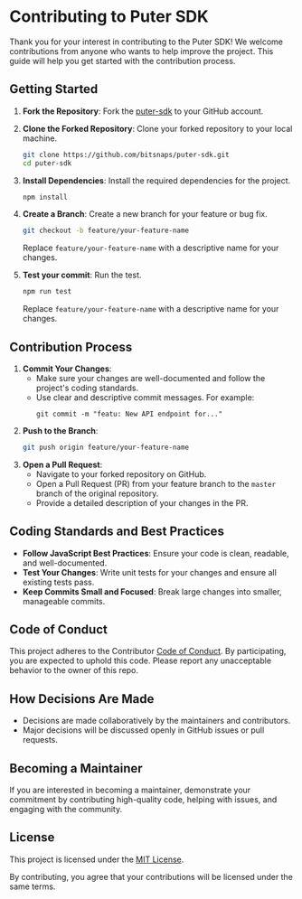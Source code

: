 # Contributing to Puter SDK

Thank you for your interest in contributing to the Puter SDK! We welcome contributions from anyone who wants to help improve the project.
This guide will help you get started with the contribution process.

## Getting Started

1. **Fork the Repository**: Fork the [puter-sdk](https://github.com/bitsnaps/puter-sdk) to your GitHub account.
2. **Clone the Forked Repository**: Clone your forked repository to your local machine.
   ```bash
   git clone https://github.com/bitsnaps/puter-sdk.git
   cd puter-sdk
   ```
3. **Install Dependencies**: Install the required dependencies for the project.
   ```bash
   npm install
   ```
4. **Create a Branch**: Create a new branch for your feature or bug fix.
   ```bash
   git checkout -b feature/your-feature-name
   ```
   Replace `feature/your-feature-name` with a descriptive name for your changes.

5. **Test your commit**: Run the test.
   ```bash
   npm run test
   ```
   Replace `feature/your-feature-name` with a descriptive name for your changes.

## Contribution Process

1. **Commit Your Changes**:
   - Make sure your changes are well-documented and follow the project's coding standards.
   - Use clear and descriptive commit messages. For example:
     ```
     git commit -m "featu: New API endpoint for..."
     ```
2. **Push to the Branch**:
   ```bash
   git push origin feature/your-feature-name
   ```
3. **Open a Pull Request**:
   - Navigate to your forked repository on GitHub.
   - Open a Pull Request (PR) from your feature branch to the `master` branch of the original repository.
   - Provide a detailed description of your changes in the PR.

## Coding Standards and Best Practices

- **Follow JavaScript Best Practices**: Ensure your code is clean, readable, and well-documented.
- **Test Your Changes**: Write unit tests for your changes and ensure all existing tests pass.
- **Keep Commits Small and Focused**: Break large changes into smaller, manageable commits.

## Code of Conduct

This project adheres to the Contributor [Code of Conduct](CODE_OF_CONDUCT.md).
By participating, you are expected to uphold this code.
Please report any unacceptable behavior to the owner of this repo.

## How Decisions Are Made

- Decisions are made collaboratively by the maintainers and contributors.
- Major decisions will be discussed openly in GitHub issues or pull requests.

## Becoming a Maintainer

If you are interested in becoming a maintainer, demonstrate your commitment by contributing high-quality code, helping with issues, and engaging with the community.

## License

This project is licensed under the [MIT License](LICENSE).

By contributing, you agree that your contributions will be licensed under the same terms.
